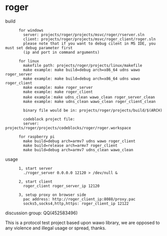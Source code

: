 # roger

build 

          for windows  
            server: projects/roger/projects/msvc/roger/rserver.sln    
            client: projects/roger/projects/msvc/roger_client/roger.sln  
            please note that if you want to debug cilent in MS IDE, you must set debug parameter first 
            (ip and port in command arguments)
          
          for linux  
            makefile path: projects/roger/projects/linux/makefile
            make example: make build=debug arch=x86_64 udns wawo roger_server
            make example: make build=debug arch=x86_64 udns wawo roger_client
            make example: make roger_server
            make example: make roger_client
			make example：make udns_clean wawo_clean roger_server_clean
			make example: make udns_clean wawo_clean roger_client_clean
            
            binary file would be in: projects/roger/projects/build/$(ARCH)
            
            codeblock project file:  
            server: projects/roger/projects/codeblocks/roger/roger.workspace
            
		  for raspberry pi
			make build=debug arch=armv7 udns wawo roger_client 
			make build=release arch=armv7 roger_client
			make build=debug arch=armv7 udns_clean wawo_clean
			
usage

          1, start server
          	./roger_server 0.0.0.0 12120 > /dev/null &
          
          2, start client
          	roger_client roger_server_ip 12120
          
          3, setup proxy on browser side   
          	pac address: http://roger_client_ip:8088/proxy.pac   
          	socks5,socks4,http,https: roger_client_ip 12122  

discussion group: QQ(452583496)



This is a protocol test project based upon wawo library, we are opposed to any violence and illegal usage or spread, thanks. 



